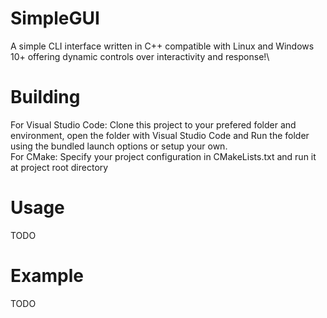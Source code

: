 # SimpleGUI
A simple CLI interface written in C++ compatible with Linux and Windows 10+ offering dynamic controls over interactivity and response!\
# Building
For Visual Studio Code: Clone this project to your prefered folder and environment, open the folder with Visual Studio Code and Run the folder using the bundled launch options or setup your own.\
For CMake: Specify your project configuration in CMakeLists.txt and run it at project root directory
# Usage
TODO
# Example
TODO
